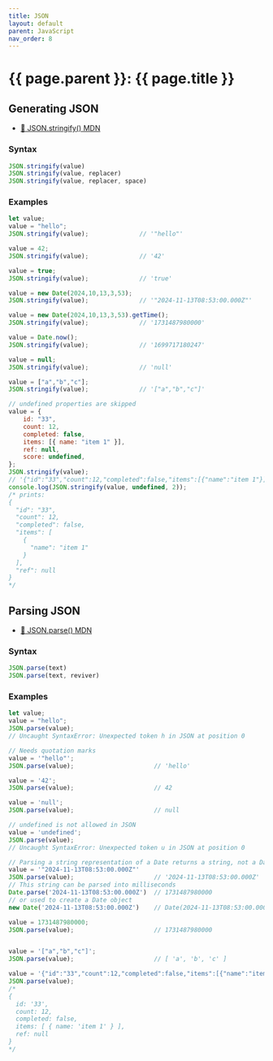 ```yaml
---
title: JSON
layout: default
parent: JavaScript
nav_order: 8
---
```


# {{ page.parent }}: {{ page.title }}

## Generating JSON

- [📘 JSON.stringify() MDN](https://developer.mozilla.org/en-US/docs/Web/JavaScript/Reference/Global_Objects/JSON/stringify)

### Syntax

```javascript
JSON.stringify(value)
JSON.stringify(value, replacer)
JSON.stringify(value, replacer, space)
```

### Examples

```javascript
let value;
value = "hello";
JSON.stringify(value);              // '"hello"'

value = 42;
JSON.stringify(value);              // '42'

value = true;
JSON.stringify(value);              // 'true'

value = new Date(2024,10,13,3,53);
JSON.stringify(value);              // '"2024-11-13T08:53:00.000Z"'

value = new Date(2024,10,13,3,53).getTime();
JSON.stringify(value);              // '1731487980000'

value = Date.now();
JSON.stringify(value);              // '1699717180247'

value = null;
JSON.stringify(value);              // 'null'

value = ["a","b","c"];
JSON.stringify(value);              // '["a","b","c"]'

// undefined properties are skipped
value = {
    id: "33",
    count: 12,
    completed: false,
    items: [{ name: "item 1" }],
    ref: null,
    score: undefined,
};
JSON.stringify(value);
// '{"id":"33","count":12,"completed":false,"items":[{"name":"item 1"}],"ref":null}'
console.log(JSON.stringify(value, undefined, 2));
/* prints:
{
  "id": "33",
  "count": 12,
  "completed": false,
  "items": [
    {
      "name": "item 1"
    }
  ],
  "ref": null
}
*/
```


## Parsing JSON

- [📘 JSON.parse() MDN](https://developer.mozilla.org/en-US/docs/Web/JavaScript/Reference/Global_Objects/JSON/parse)

### Syntax

```javascript
JSON.parse(text)
JSON.parse(text, reviver)
```

### Examples
```javascript
let value;
value = "hello";
JSON.parse(value);
// Uncaught SyntaxError: Unexpected token h in JSON at position 0

// Needs quotation marks
value = '"hello"';
JSON.parse(value);                      // 'hello'

value = '42';
JSON.parse(value);                      // 42

value = 'null';
JSON.parse(value);                      // null

// undefined is not allowed in JSON
value = 'undefined';
JSON.parse(value);
// Uncaught SyntaxError: Unexpected token u in JSON at position 0

// Parsing a string representation of a Date returns a string, not a Date
value = '"2024-11-13T08:53:00.000Z"'
JSON.parse(value);                      // '2024-11-13T08:53:00.000Z'
// This string can be parsed into milliseconds
Date.parse('2024-11-13T08:53:00.000Z')  // 1731487980000
// or used to create a Date object
new Date('2024-11-13T08:53:00.000Z')    // Date(2024-11-13T08:53:00.000Z)

value = 1731487980000;
JSON.parse(value);                      // 1731487980000


value = '["a","b","c"]';
JSON.parse(value);                      // [ 'a', 'b', 'c' ]

value = '{"id":"33","count":12,"completed":false,"items":[{"name":"item 1"}],"ref":null}'
JSON.parse(value);
/*
{
  id: '33',
  count: 12,
  completed: false,
  items: [ { name: 'item 1' } ],
  ref: null
}
*/
```
